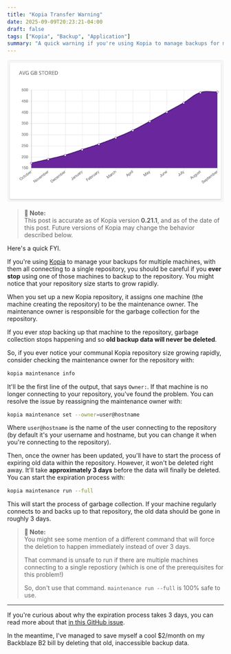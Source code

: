 ```yaml
---
title: "Kopia Transfer Warning"
date: 2025-09-09T20:23:21-04:00
draft: false
tags: ["Kopia", "Backup", "Application"]
summary: "A quick warning if you're using Kopia to manage backups for multiple machines with a single repository."
---
```


![](./bb_dashboard.png#center)

> **💬 Note:**  
> This post is accurate as of Kopia version **0.21.1**, and as of the date of this post. Future versions of Kopia may change the behavior described below.

Here's a quick FYI.

If you're using [Kopia](https://kopia.io/) to manage your backups for multiple machines, with them all connecting to a single repository, you should be careful if you **ever stop** using one of those machines to backup to the repository. You might notice that your repository size starts to grow rapidly.

When you set up a new Kopia repository, it assigns one machine (the machine creating the repository) to be the maintenance owner. The maintenance owner is responsible for the garbage collection for the repository.

If you ever *stop* backing up that machine to the repository, garbage collection stops happening and so **old backup data will never be deleted**.

So, if you ever notice your communal Kopia repository size growing rapidly, consider checking the maintenance owner for the repository with:

```bash
kopia maintenance info 
```

It'll be the first line of the output, that says `Owner:`. If that machine is no longer connecting to your repository, you've found the problem. You can resolve the issue by reassigning the maintenance owner with:

```bash
kopia maintenance set --owner=user@hostname
```

Where `user@hostname` is the name of the user connecting to the repository (by default it's your username and hostname, but you can change it when you're connecting to the repository).

Then, once the owner has been updated, you'll have to start the process of expiring old data within the repository. However, it won't be deleted right away. It'll take **approximately 3 days** before the data will finally be deleted. You can start the expiration process with:

```bash
kopia maintenance run --full
```

This will start the process of garbage collection. If your machine regularly connects to and backs up to that repository, the old data should be gone in roughly 3 days.

> **💬 Note:**  
> You might see some mention of a different command that will force the deletion to happen immediately instead of over 3 days.
> 
> That command is unsafe to run if there are multiple machines connecting to a single repostiory (which is one of the prerequisites for this problem!)
>
> So, don't use that command. `maintenance run --full` is 100% safe to use.


----

If you're curious about why the expiration process takes 3 days, you can read more about that [in this GitHub issue](https://github.com/kopia/kopia/issues/1439#issuecomment-950225541).

In the meantime, I've managed to save myself a cool $2/month on my Backblaze B2 bill by deleting that old, inaccessible backup data.